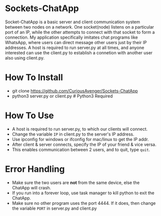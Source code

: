 # Sockets-ChatApp
Socket-ChatApp is a basic server and client communication system between two nodes on a network. One socket(node) listens on a particular port of an IP, while the other attempts to connect with that socket to form a connection. My application specifically imitates chat programs like WhatsApp, where users can direct message other users just by their IP addresses. A host is required to run server.py at all times, and anyone interested can use the client.py to establish a connetion with another user also using client.py.

# How To Install
- git clone https://github.com/CuriousAvenger/Sockets-ChatApp
- python3 server.py or client.py # Python3 Required

# How To Use
- A host is required to run server.py, to which our clients will connect. 
- Change the variable `IP` in client.py to the server's IP address. 
- Use ipconfig for windows or ifconfig for mac/linux to get the IP addr. 
- After client & server connects, specify the IP of your friend & vice versa.
- This enables communication between 2 users, and to quit, type `quit`.

# Error Handling
- Make sure the two users are **not** from the same device, else the ChatApp will crash.
- If you run into a forever loop, use task manager to kill python to exit the ChatApp.
- Make sure no other program uses the port 4444. If it does, then change the variable `PORT` in server.py and client.py
